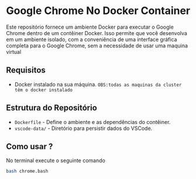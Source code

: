 # Google Chrome No Docker Container

Este repositório fornece um ambiente Docker para executar o Google Chrome dentro de um contêiner Docker. Isso permite que você desenvolva em um ambiente isolado, com a conveniência de uma interface gráfica completa para o Google Chrome, sem a necessidade 
de usar uma maquina virtual

## Requisitos
- Docker instalado na sua máquina.  `OBS:todas as maquinas da cluster têm o docker instalado`
## Estrutura do Repositório

- `Dockerfile` - Define o ambiente e as dependências do contêiner. 
- `vscode-data/` - Diretório para persistir dados do VSCode.

## Como usar ?

No terminal execute o seguinte comando
```bash
bash chrome.bash
```
